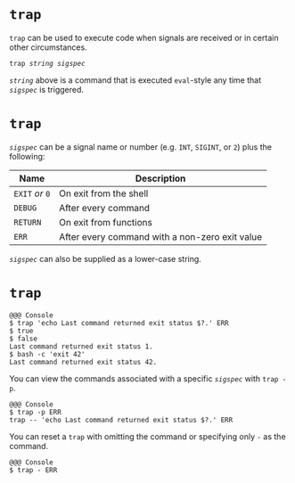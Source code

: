 <!SLIDE>
# `trap`

`trap` can be used to execute code when signals are received or in certain other circumstances.

<pre class="highlight"><code class="language-bash hljs"><span class="hljs-built_in">trap</span> <i>string</i> <i>sigspec</i></code></pre>

*`string`* above is a command that is executed `eval`-style any time that *`sigspec`* is triggered.

<!SLIDE>
# `trap`

*`sigspec`* can be a signal name or number (e.g. `INT`, `SIGINT`, or `2`) plus the following:

| Name            | Description                                    |
| ----            | -----------                                    |
| `EXIT` *or* `0` | On exit from the shell                         |
| `DEBUG`         | After every command                            |
| `RETURN`        | On exit from functions                         |
| `ERR`           | After every command with a non-zero exit value |

*`sigspec`* can also be supplied as a lower-case string.

<!SLIDE>
# `trap`

    @@@ Console
    $ trap 'echo Last command returned exit status $?.' ERR
    $ true
    $ false
    Last command returned exit status 1.
    $ bash -c 'exit 42'
    Last command returned exit status 42.

You can view the commands associated with a specific *`sigspec`* with `trap -p`.

    @@@ Console
    $ trap -p ERR
    trap -- 'echo Last command returned exit status $?.' ERR

You can reset a `trap` with omitting the command or specifying only `-` as the command.

    @@@ Console
    $ trap - ERR

